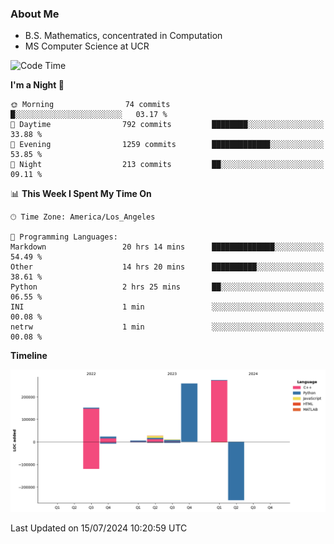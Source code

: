 ### About Me

- B.S. Mathematics, concentrated in Computation
- MS Computer Science at UCR



<!--START_SECTION:waka-->
![Code Time](http://img.shields.io/badge/Code%20Time-286%20hrs%2036%20mins-blue)

**I'm a Night 🦉** 

```text
🌞 Morning                74 commits          █░░░░░░░░░░░░░░░░░░░░░░░░   03.17 % 
🌆 Daytime                792 commits         ████████░░░░░░░░░░░░░░░░░   33.88 % 
🌃 Evening                1259 commits        █████████████░░░░░░░░░░░░   53.85 % 
🌙 Night                  213 commits         ██░░░░░░░░░░░░░░░░░░░░░░░   09.11 % 
```


📊 **This Week I Spent My Time On** 

```text
🕑︎ Time Zone: America/Los_Angeles

💬 Programming Languages: 
Markdown                 20 hrs 14 mins      ██████████████░░░░░░░░░░░   54.49 % 
Other                    14 hrs 20 mins      ██████████░░░░░░░░░░░░░░░   38.61 % 
Python                   2 hrs 25 mins       ██░░░░░░░░░░░░░░░░░░░░░░░   06.55 % 
INI                      1 min               ░░░░░░░░░░░░░░░░░░░░░░░░░   00.08 % 
netrw                    1 min               ░░░░░░░░░░░░░░░░░░░░░░░░░   00.08 % 
```

**Timeline**

![Lines of Code chart](https://raw.githubusercontent.com/nickocruzm/nickocruzm/main/assets/bar_graph.png)


 Last Updated on 15/07/2024 10:20:59 UTC
<!--END_SECTION:waka-->

